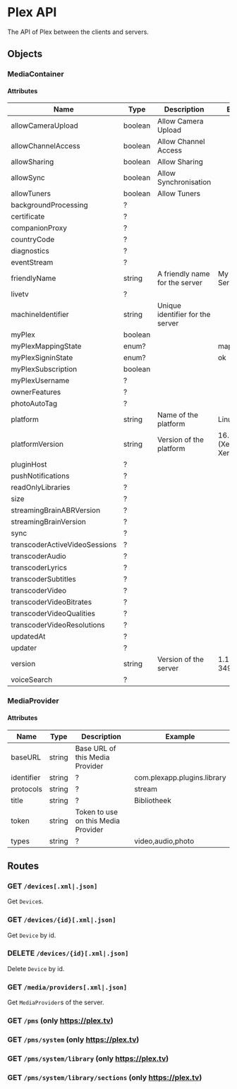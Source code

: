 # Plex API

The API of Plex between the clients and servers.

## Objects

### MediaContainer

#### Attributes

| Name | Type | Description | Example |
| --- | --- | --- | --- |
| allowCameraUpload | boolean | Allow Camera Upload | |
| allowChannelAccess | boolean | Allow Channel Access | |
| allowSharing | boolean | Allow Sharing | |
| allowSync | boolean | Allow Synchronisation | |
| allowTuners | boolean | Allow Tuners | |
| backgroundProcessing | ? | | |
| certificate | ? | | |
| companionProxy | ? | | |
| countryCode | ? | | |
| diagnostics | ? | | |
| eventStream | ? | | |
| friendlyName | string | A friendly name for the server | My Plex Server |
| livetv | ? | | |
| machineIdentifier | string | Unique identifier for the server | |
| myPlex | boolean | | |
| myPlexMappingState | enum? | | mapped |
| myPlexSigninState | enum? | | ok |
| myPlexSubscription | boolean | | |
| myPlexUsername | ? | | |
| ownerFeatures | ? | | |
| photoAutoTag | ? | | |
| platform | string | Name of the platform | Linux |
| platformVersion | string | Version of the platform | 16.04.6 LTS (Xenial Xerus) |
| pluginHost | ? | | |
| pushNotifications | ? | | |
| readOnlyLibraries | ? | | |
| size | ? | | |
| streamingBrainABRVersion | ? | | |
| streamingBrainVersion | ? | | |
| sync | ? | | |
| transcoderActiveVideoSessions | ? | | |
| transcoderAudio | ? | | |
| transcoderLyrics | ? | | |
| transcoderSubtitles | ? | | |
| transcoderVideo | ? | | |
| transcoderVideoBitrates | ? | | |
| transcoderVideoQualities | ? | | |
| transcoderVideoResolutions | ? | | |
| updatedAt | ? | | |
| updater | ? | | |
| version | string | Version of the server | 1.18.3.2156-349e9837e |
| voiceSearch | ? | | |

### MediaProvider

#### Attributes

| Name | Type | Description | Example |
| --- | --- | --- | --- |
| baseURL | string | Base URL of this Media Provider |  |
| identifier | string | ? | com.plexapp.plugins.library |
| protocols | string | ? | stream |
| title | string | ? | Bibliotheek |
| token | string | Token to use on this Media Provider | |
| types | string | ? | video,audio,photo |

## Routes

### GET `/devices[.xml|.json]`

Get `Device`s.

### GET `/devices/{id}[.xml|.json]`

Get `Device` by id.

### DELETE `/devices/{id}[.xml|.json]`

Delete `Device` by id.

### GET `/media/providers[.xml|.json]`

Get `MediaProvider`s of the server.

### GET `/pms` (only https://plex.tv)

### GET `/pms/system` (only https://plex.tv)

### GET `/pms/system/library` (only https://plex.tv)

### GET `/pms/system/library/sections` (only https://plex.tv)
